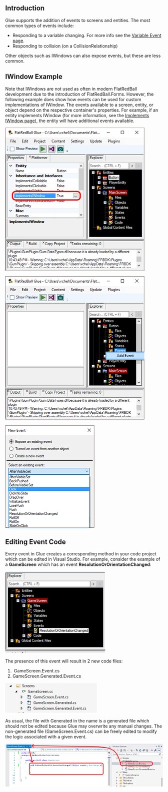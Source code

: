## Introduction

Glue supports the addition of events to screens and entities. The most common types of events include:

-   Responding to a variable changing. For more info see the [Variable Event page](/documentation/tools/glue-reference/variables/glue-reference-createsevent.md).
-   Responding to collision (on a CollisionRelationship)

Other objects such as IWindows can also expose events, but these are less common.

## IWindow Example

Note that IWindows are not used as often in modern FlatRedBall development due to the introduction of FlatRedBall.Forms. However, the following example does show how events can be used for custom implementations of IWindow. The events available to a screen, entity, or object depend on the respective container's properties. For example, if an entity implements IWindow (for more information, see the [Implements IWindow page](/documentation/tools/glue-reference/entities/glue-reference-implements-iwindow.md)), the entity will have additional events available.

![](/media/2017-01-img_58786a3627e38.png)

![](/media/2017-01-img_58786b063be83.png)

![](/media/2017-01-img_58786aaa970d7.png)

## Editing Event Code

Every event in Glue creates a corresponding method in your code project which can be edited in Visual Studio. For example, consider the example of a **GameScreen** which has an event **ResolutionOrOrientationChanged**:

![](/media/2019-05-img_5cdd690195452.png)

The presence of this event will result in 2 new code files:

1.   GameScreen.Event.cs
2.  GameScreen.Generated.Event.cs

![](/media/2019-05-img_5cdd696141dcb.png)

As usual, the file with Generated in the name is a generated file which should not be edited because Glue may overwrite any manual changes. The non-generated file (GameScreen.Event.cs) can be freely edited to modify the logic associated with a given event.

![](/media/2019-05-img_5cdd6a103d870.png)
